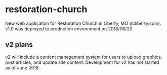 # restoration-church
New web application for Restoration Church in Liberty, MO (rcliberty.com). v1.0 was deployed to production environment on 2018/06/20.

## v2 plans
v2 will include a content management system for users to upload graphics, post articles, and update site content. Development for v2 has not started as of June 2018.
